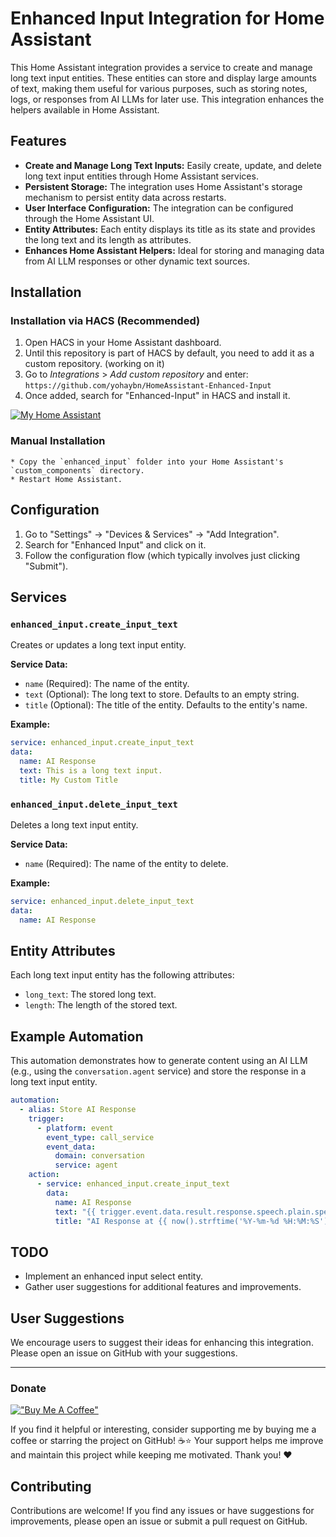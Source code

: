 
# Enhanced Input Integration for Home Assistant

This Home Assistant integration provides a service to create and manage long text input entities. These entities can store and display large amounts of text, making them useful for various purposes, such as storing notes, logs, or responses from AI LLMs for later use. This integration enhances the helpers available in Home Assistant.

## Features

* **Create and Manage Long Text Inputs:** Easily create, update, and delete long text input entities through Home Assistant services.
* **Persistent Storage:** The integration uses Home Assistant's storage mechanism to persist entity data across restarts.
* **User Interface Configuration:** The integration can be configured through the Home Assistant UI.
* **Entity Attributes:** Each entity displays its title as its state and provides the long text and its length as attributes.
* **Enhances Home Assistant Helpers:** Ideal for storing and managing data from AI LLM responses or other dynamic text sources.

## Installation

### Installation via HACS (Recommended)
1. Open HACS in your Home Assistant dashboard.
2. Until this repository is part of HACS by default, you need to add it as a custom repository. (working on it)
3. Go to *Integrations* > *Add custom repository* and enter:  ``` https://github.com/yohaybn/HomeAssistant-Enhanced-Input ```
4. Once added, search for "Enhanced-Input" in HACS and install it.

[![My Home Assistant](https://my.home-assistant.io/badges/hacs_repository.svg)](https://my.home-assistant.io/redirect/hacs_repository/?repository=HomeAssistant-Enhanced-Input&owner=yohaybn)

### Manual Installation
    * Copy the `enhanced_input` folder into your Home Assistant's `custom_components` directory.
    * Restart Home Assistant.

## Configuration

1.  Go to "Settings" -> "Devices & Services" -> "Add Integration".
2.  Search for "Enhanced Input" and click on it.
3.  Follow the configuration flow (which typically involves just clicking "Submit").

## Services

### `enhanced_input.create_input_text`

Creates or updates a long text input entity.

**Service Data:**

* `name` (Required): The name of the entity.
* `text` (Optional): The long text to store. Defaults to an empty string.
* `title` (Optional): The title of the entity. Defaults to the entity's name.

**Example:**

```yaml
service: enhanced_input.create_input_text
data:
  name: AI Response
  text: This is a long text input.
  title: My Custom Title

```

### `enhanced_input.delete_input_text`

Deletes a long text input entity.

**Service Data:**

-   `name` (Required): The name of the entity to delete.

**Example:**



```yaml
service: enhanced_input.delete_input_text
data:
  name: AI Response

```

## Entity Attributes

Each long text input entity has the following attributes:

-   `long_text`: The stored long text.
-   `length`: The length of the stored text.

## Example Automation

This automation demonstrates how to generate content using an AI LLM (e.g., using the `conversation.agent` service) and store the response in a long text input entity.



```yaml
automation:
  - alias: Store AI Response
    trigger:
      - platform: event
        event_type: call_service
        event_data:
          domain: conversation
          service: agent
    action:
      - service: enhanced_input.create_input_text
        data:
          name: AI Response
          text: "{{ trigger.event.data.result.response.speech.plain.speech }}"
          title: "AI Response at {{ now().strftime('%Y-%m-%d %H:%M:%S') }}"

```

## TODO

-   Implement an enhanced input select entity.
-   Gather user suggestions for additional features and improvements.

## User Suggestions

We encourage users to suggest their ideas for enhancing this integration. Please open an issue on GitHub with your suggestions.

----

### Donate
[!["Buy Me A Coffee"](https://www.buymeacoffee.com/assets/img/custom_images/orange_img.png)](https://www.buymeacoffee.com/yohaybn)

If you find it helpful or interesting, consider supporting me by buying me a coffee or starring the project on GitHub! ☕⭐
Your support helps me improve and maintain this project while keeping me motivated. Thank you! ❤️



## Contributing

Contributions are welcome! If you find any issues or have suggestions for improvements, please open an issue or submit a pull request on GitHub.
